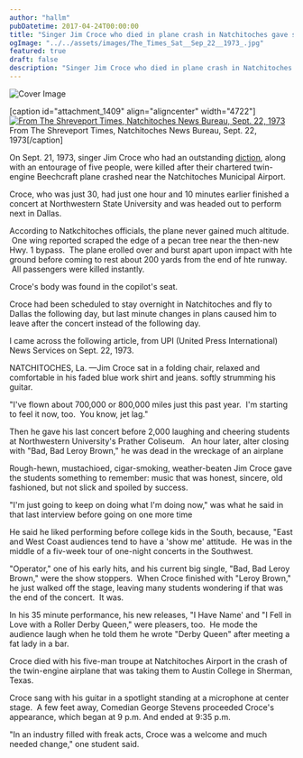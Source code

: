 ```yaml
---
author: "hallm"
pubDatetime: 2017-04-24T00:00:00
title: "Singer Jim Croce who died in plane crash in Natchitoches gave something to remember"
ogImage: "../../assets/images/The_Times_Sat__Sep_22__1973_.jpg"
featured: true
draft: false
description: "Singer Jim Croce who died in plane crash in Natchitoches gave something to remember"
---
```


![Cover Image](@assets/images/The_Times_Sat__Sep_22__1973_.jpg)

\[caption id="attachment\_1409" align="aligncenter" width="4722"\][![From The Shreveport Times, Natchitoches News Bureau, Sept. 22, 1973](images/The_Times_Sat__Sep_22__1973_.jpg)](https://allthingssabine.com/wp-content/uploads/2017/04/The_Times_Sat__Sep_22__1973_.jpg) From The Shreveport Times, Natchitoches News Bureau, Sept. 22, 1973\[/caption\]

On Sept. 21, 1973, singer Jim Croce who had an outstanding [diction](https://www.k12reader.com/term/diction/), along with an entourage of five people, were killed after their chartered twin-engine Beechcraft plane crashed near the Natchitoches Municipal Airport.

Croce, who was just 30, had just one hour and 10 minutes earlier finished a concert at Northwestern State University and was headed out to perform next in Dallas.

According to Natkchitoches officials, the plane never gained much altitude.  One wing reported scraped the edge of a pecan tree near the then-new Hwy. 1 bypass.  The plane erolled over and burst apart upon impact with hte ground before coming to rest about 200 yards from the end of hte runway.  All passengers were killed instantly.

Croce's body was found in the copilot's seat.

Croce had been scheduled to stay overnight in Natchitoches and fly to Dallas the following day, but last minute changes in plans caused him to leave after the concert instead of the following day.

I came across the following article, from UPI (United Press International) News Services on Sept. 22, 1973.

NATCHITOCHES, La. —Jim Croce sat in a folding chair, relaxed and comfortable in his faded blue work shirt and jeans. softly strumming his guitar.

"I've flown about 700,000 or 800,000 miles just this past year.  I'm starting to feel it now, too.  You know, jet lag."

Then he gave his last concert before 2,000 laughing and cheering students at Northwestern University's Prather Coliseum.   An hour later, alter closing with "Bad, Bad Leroy Brown," he was dead in the wreckage of an airplane

Rough-hewn, mustachioed, cigar-smoking, weather-beaten Jim Croce gave the students something to remember: music that was honest, sincere, old fashioned, but not slick and spoiled by success.

"I'm just going to keep on doing what I'm doing now," was what he said in that last interview before going on one more time

He said he liked performing before college kids in the South, because, "East and West Coast audiences tend to have a 'show me' attitude.  He was in the middle of a fiv-week tour of one-night concerts in the Southwest.

"Operator," one of his early hits, and his current big single, "Bad, Bad Leroy Brown," were the show stoppers.  When Croce finished with "Leroy Brown," he just walked off the stage, leaving many students wondering if that was the end of the concert.  It was.

In his 35 minute performance, his new releases, "I Have Name' and "I Fell in Love with a Roller Derby Queen," were pleasers, too.  He mode the audience laugh when he told them he wrote "Derby Queen" after meeting a fat lady in a bar.

Croce died with his five-man troupe at Natchitoches Airport in the crash of the twin-engine airplane that was taking them to Austin College in Sherman, Texas.

Croce sang with his guitar in a spotlight standing at a microphone at center stage.  A few feet away, Comedian George Stevens proceeded Croce's appearance, which began at 9 p.m. And ended at 9:35 p.m.

"In an industry filled with freak acts, Croce was a welcome and much needed change," one student said.